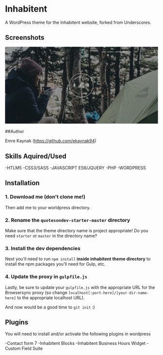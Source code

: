 # Inhabitent

A WordPress theme for the Inhabitent website, forked from Underscores.

## Screenshots

![Inhabitent website](./themes/inhabitent/screenshot.png)

##Author

Emre Kaynak (https://github.com/ekaynak94)

## Skills Aquired/Used

-HTLM5
-CSS3/SASS
-JAVASCRIPT ES6/JQUERY
-PHP
-WORDPRESS

## Installation

### 1. Download me (don't clone me!)

Then add me to your worldpress directory.

### 2. Rename the `quotesondev-starter-master` directory

Make sure that the theme directory name is project appropriate! Do you need `starter` or `master` in the directory name?

### 3. Install the dev dependencies

Next you'll need to run `npm install` **inside inhabitent theme directory** to install the npm packages you'll need for Gulp, etc.

### 4. Update the proxy in `gulpfile.js`

Lastly, be sure to update your `gulpfile.js` with the appropriate URL for the Browsersync proxy (so change `localhost[:port-here]/[your-dir-name-here]` to the appropriate localhost URL).

And now would be a good time to `git init` :)

## Plugins

You will need to install and/or activate the following plugins in wordpress

-Contact form 7
-Inhabitent Blocks
-Inhabitent Business Hours Widget
-Custom Field Suite
